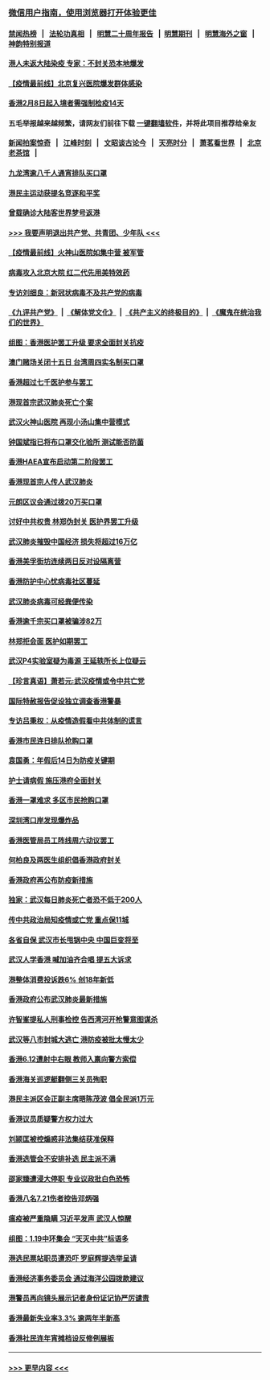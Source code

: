 ### [微信用户指南，使用浏览器打开体验更佳](https://github.com/gfw-breaker/banned-news1/blob/master/indexes/wechat-guide.md?t=0)
#### [禁闻热榜](热点新闻.md?t=0)  &nbsp;&nbsp;|&nbsp;&nbsp; [法轮功真相](https://github.com/gfw-breaker/truth/blob/master/README.md?t=0) &nbsp;&nbsp;|&nbsp;&nbsp; [明慧二十周年报告](https://github.com/gfw-breaker/mh-reports/blob/master/README.md?t=0) &nbsp;&nbsp;|&nbsp;&nbsp;[明慧期刊](https://github.com/gfw-breaker/mh-qikan) &nbsp;&nbsp;|&nbsp;&nbsp; [明慧海外之窗](https://github.com/gfw-breaker/mh-news/blob/master/README.md?t=0) &nbsp;&nbsp;|&nbsp;&nbsp; [神韵特别报道](https://github.com/gfw-breaker/mh-news/blob/master/shenyun.md?t=0)
#### [港人未返大陆染疫 专家：不封关恐本地爆发](../pages/nsc415/n11848021.md?t=02070555) 
#### [【疫情最前线】北京复兴医院爆发群体感染](../pages/nsc415/n11847626.md?t=02070555) 
#### [香港2月8日起入境者需强制检疫14天](../pages/nsc415/n11847658.md?t=02070555) 
#### 五毛举报越来越频繁，请网友们前往下载 [一键翻墙软件](https://github.com/gfw-breaker/ssr-accounts)，并将此项目推荐给亲友
#### [新闻拍案惊奇](https://github.com/gfw-breaker/banned-news1/blob/master/pages/link4.md) &nbsp;&nbsp;|&nbsp;&nbsp; [江峰时刻](https://github.com/gfw-breaker/banned-news1/blob/master/pages/link4.md) &nbsp;&nbsp;|&nbsp;&nbsp; [文昭谈古论今](https://github.com/gfw-breaker/banned-news1/blob/master/pages/link4.md) &nbsp;&nbsp;|&nbsp;&nbsp; [天亮时分](https://github.com/gfw-breaker/banned-news1/blob/master/pages/link4.md) &nbsp;&nbsp;|&nbsp;&nbsp; [萧茗看世界](https://github.com/gfw-breaker/banned-news1/blob/master/pages/link4.md) &nbsp;&nbsp;|&nbsp;&nbsp; [北京老茶馆](https://github.com/gfw-breaker/banned-news1/blob/master/pages/link4.md) &nbsp;&nbsp;|&nbsp;&nbsp; 
#### [九龙湾逾八千人通宵排队买口罩](../pages/nsc415/n11847647.md?t=02070555) 
#### [港民主运动获提名竞逐和平奖](../pages/nsc415/n11847633.md?t=02070555) 
#### [曾载确诊大陆客世界梦号返港](../pages/nsc415/n11847608.md?t=02070555) 
#### [>>> 我要声明退出共产党、共青团、少年队 <<<](https://github.com/begood0513/goodnews/blob/master/quit/letter.md) 
#### [【疫情最前线】火神山医院如集中营 被军管](../pages/nsc415/n11847524.md?t=02070555) 
#### [病毒攻入北京大院 红二代先用美特效药](../pages/nsc415/n11847427.md?t=02070555) 
#### [专访刘细良：新冠状病毒不及共产党的病毒](../pages/nsc415/n11847164.md?t=02070555) 
#### [《九评共产党》](https://github.com/begood0513/9ping.md/blob/master/README.md) &nbsp;|&nbsp; [《解体党文化》](../../../../jtdwh.md/blob/master/README.md)  &nbsp;|&nbsp; [《共产主义的终极目的》](../../../../gczydzjmd.md/blob/master/README.md) &nbsp;|&nbsp; [《魔鬼在统治我们的世界》](../../../../mgztzwmdsj.md/blob/master/README.md) 
#### [组图：香港医护罢工升级 要求全面封关抗疫](../pages/nsc415/n11844107.md?t=02070555) 
#### [澳门赌场关闭十五日 台湾周四实名制买口罩](../pages/nsc415/n11845083.md?t=02070555) 
#### [香港超过七千医护参与罢工](../pages/nsc415/n11845051.md?t=02070555) 
#### [港现首宗武汉肺炎死亡个案](../pages/nsc415/n11844998.md?t=02070555) 
#### [武汉火神山医院 再现小汤山集中营模式](../pages/nsc415/n11844763.md?t=02070555) 
#### [钟国斌指已将布口罩交化验所 测试能否防菌](../pages/nsc415/n11842783.md?t=02070555) 
#### [香港HAEA宣布启动第二阶段罢工](../pages/nsc415/n11842723.md?t=02070555) 
#### [香港现首宗人传人武汉肺炎](../pages/nsc415/n11842766.md?t=02070555) 
#### [元朗区议会通过拨20万买口罩](../pages/nsc415/n11842754.md?t=02070555) 
#### [讨好中共权贵 林郑伪封关 医护界罢工升级](../pages/nsc415/n11842359.md?t=02070555) 
#### [武汉肺炎摧毁中国经济 损失将超过16万亿](../pages/nsc415/n11839723.md?t=02070555) 
#### [香港美孚街坊连续两日反对设隔离营](../pages/nsc415/n11839962.md?t=02070555) 
#### [香港防护中心忧病毒社区蔓延](../pages/nsc415/n11839933.md?t=02070555) 
#### [武汉肺炎病毒可经粪便传染](../pages/nsc415/n11839939.md?t=02070555) 
#### [香港逾千宗买口罩被骗涉82万](../pages/nsc415/n11839914.md?t=02070555) 
#### [林郑拒会面 医护如期罢工](../pages/nsc415/n11839892.md?t=02070555) 
#### [武汉P4实验室疑为毒源 王延轶所长上位疑云](../pages/nsc415/n11835543.md?t=02070555) 
#### [【珍言真语】萧若元:武汉疫情或令中共亡党](../pages/nsc415/n11829394.md?t=02070555) 
#### [国际特赦报告促设独立调查香港警暴](../pages/nsc415/n11833845.md?t=02070555) 
#### [专访吕秉权：从疫情造假看中共体制的谎言](../pages/nsc415/n11833813.md?t=02070555) 
#### [香港市民连日排队抢购口罩](../pages/nsc415/n11833794.md?t=02070555) 
#### [袁国勇：年假后14日为防疫关键期](../pages/nsc415/n11831088.md?t=02070555) 
#### [护士请病假 施压港府全面封关](../pages/nsc415/n11831030.md?t=02070555) 
#### [香港一罩难求 多区市民抢购口罩](../pages/nsc415/n11831002.md?t=02070555) 
#### [深圳湾口岸发现爆炸品](../pages/nsc415/n11828802.md?t=02070555) 
#### [香港医管局员工阵线周六动议罢工](../pages/nsc415/n11828762.md?t=02070555) 
#### [何柏良及两医生组织倡香港政府封关](../pages/nsc415/n11828749.md?t=02070555) 
#### [香港政府再公布防疫新措施](../pages/nsc415/n11828716.md?t=02070555) 
#### [独家：武汉每日肺炎死亡者恐不低于200人](../pages/nsc415/n11828240.md?t=02070555) 
#### [传中共政治局知疫情或亡党 重点保11城](../pages/nsc415/n11828145.md?t=02070555) 
#### [各省自保 武汉市长甩锅中央 中国巨变将至](../pages/nsc415/n11828021.md?t=02070555) 
#### [武汉人学香港 喊加油齐合唱 提五大诉求](../pages/nsc415/n11827046.md?t=02070555) 
#### [港整体消费投诉跌6% 创18年新低](../pages/nsc415/n11817280.md?t=02070555) 
#### [香港政府公布武汉肺炎最新措施](../pages/nsc415/n11817152.md?t=02070555) 
#### [许智峯提私人刑事检控 告西湾河开枪警意图谋杀](../pages/nsc415/n11817132.md?t=02070555) 
#### [武汉等八市封城大逃亡 港防疫被批太慢太少](../pages/nsc415/n11817058.md?t=02070555) 
#### [香港6.12遭射中右眼 教师入禀向警方索偿](../pages/nsc415/n11814678.md?t=02070555) 
#### [香港海关巡逻艇翻侧三关员殉职](../pages/nsc415/n11814604.md?t=02070555) 
#### [港民主派区会正副主席晤陈茂波 倡全民派1万元](../pages/nsc415/n11814582.md?t=02070555) 
#### [香港议员质疑警方权力过大](../pages/nsc415/n11814560.md?t=02070555) 
#### [刘颕匡被控煽惑非法集结获准保释](../pages/nsc415/n11811727.md?t=02070555) 
#### [香港选管会不安排补选 民主派不满](../pages/nsc415/n11811691.md?t=02070555) 
#### [邵家臻遭浸大停职 专业议政批白色恐怖](../pages/nsc415/n11811670.md?t=02070555) 
#### [香港八名7.21伤者控告邓炳强](../pages/nsc415/n11811623.md?t=02070555) 
#### [瘟疫被严重隐瞒 习近平发声 武汉人惊醒](../pages/nsc415/n11811186.md?t=02070555) 
#### [组图：1.19中环集会 “天灭中共”标语多](../pages/nsc415/n11809514.md?t=02070555) 
#### [港选民票站职员遭恐吓 罗庭辉提选举呈请](../pages/nsc415/n11808914.md?t=02070555) 
#### [香港经济事务委员会 通过海洋公园拨款建议](../pages/nsc415/n11808906.md?t=02070555) 
#### [港警员再向镜头展示记者身份证记协严厉谴责](../pages/nsc415/n11808888.md?t=02070555) 
#### [香港最新失业率3.3% 逾两年半新高](../pages/nsc415/n11808887.md?t=02070555) 
#### [香港社民连年宵摊档设反修例展板](../pages/nsc415/n11808857.md?t=02070555) 

----
#### [ >>> 更早内容 <<< ](../indexes/nsc415-earlier.md)

